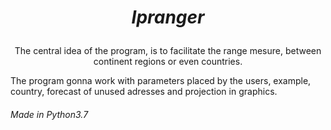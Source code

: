<h1 align='center'>

_Ipranger_

</h1>

<p align='center'>
The central idea of the program, is to facilitate the range mesure, 
between continent regions or even countries.

The program gonna work with parameters placed by the users, example,
country, forecast of unused adresses and projection in graphics.
</p align='center'>

<h6>
Made in Python3.7
</h6>
